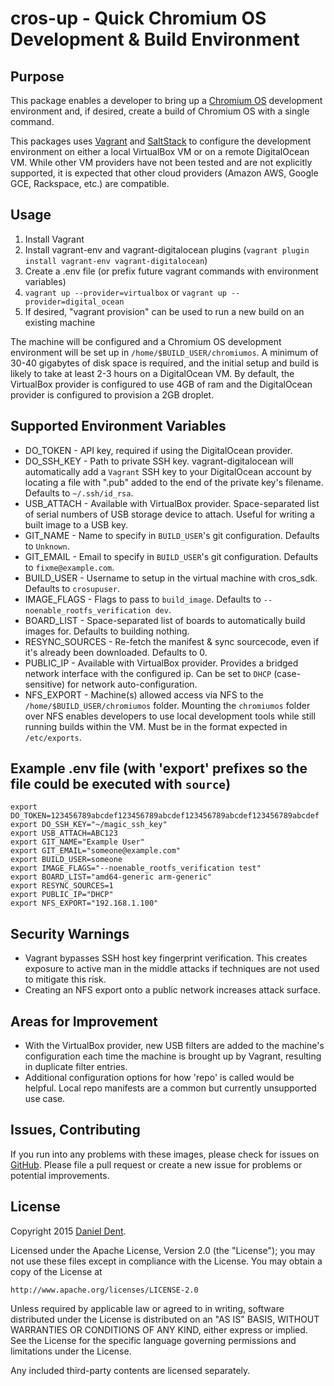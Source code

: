 # cros-up - Quick Chromium OS Development & Build Environment

## Purpose

This package enables a developer to bring up a <a href="http://www.chromium.org/chromium-os">Chromium OS</a> development
environment and, if desired, create a build of Chromium OS with a single command.

This packages uses <a href="https://www.vagrantup.com/">Vagrant</a> and <a href="http://www.saltstack.com/">SaltStack</a>
to configure the development environment on either a local VirtualBox VM or on a remote DigitalOcean VM. While other VM
providers have not been tested and are not explicitly supported, it is expected that other cloud providers (Amazon AWS, Google GCE, Rackspace, etc.)
are compatible.

## Usage

1. Install Vagrant
2. Install vagrant-env and vagrant-digitalocean plugins (`vagrant plugin install vagrant-env vagrant-digitalocean`)
3. Create a .env file (or prefix future vagrant commands with environment variables)
4. `vagrant up --provider=virtualbox` or `vagrant up --provider=digital_ocean`
5. If desired, "vagrant provision" can be used to run a new build on an existing machine

The machine will be configured and a Chromium OS development environment will be set up in `/home/$BUILD_USER/chromiumos`.
A minimum of 30-40 gigabytes of disk space is required, and the initial setup and build is likely to take at least 2-3 hours
on a DigitalOcean VM. By default, the VirtualBox provider is configured to use 4GB of ram and the DigitalOcean provider is
configured to provision a 2GB droplet.

## Supported Environment Variables

   * DO_TOKEN - API key, required if using the DigitalOcean provider.
   * DO_SSH_KEY - Path to private SSH key. vagrant-digitalocean will automatically add a `Vagrant` SSH key to your DigitalOcean account by locating a file with ".pub" added to the end of the private key's filename. Defaults to `~/.ssh/id_rsa`.
   * USB_ATTACH - Available with VirtualBox provider. Space-separated list of serial numbers of USB storage device to attach. Useful for writing a built image to a USB key.
   * GIT_NAME - Name to specify in `BUILD_USER`'s git configuration. Defaults to `Unknown`.
   * GIT_EMAIL - Email to specify in `BUILD_USER`'s git configuration. Defaults to `fixme@example.com`.
   * BUILD_USER - Username to setup in the virtual machine with cros_sdk. Defaults to `crosupuser`.
   * IMAGE_FLAGS - Flags to pass to `build_image`. Defaults to `--noenable_rootfs_verification dev`.
   * BOARD_LIST - Space-separated list of boards to automatically build images for. Defaults to building nothing.
   * RESYNC_SOURCES - Re-fetch the manifest & sync sourcecode, even if it's already been downloaded. Defaults to 0.
   * PUBLIC_IP - Available with VirtualBox provider. Provides a bridged network interface with the configured ip. Can be set to `DHCP` (case-sensitive) for network auto-configuration.
   * NFS_EXPORT - Machine(s) allowed access via NFS to the `/home/$BUILD_USER/chromiumos` folder. Mounting the `chromiumos` folder over NFS enables developers to use local development tools while still running builds within the VM. Must be in the format expected in `/etc/exports`.

## Example .env file (with 'export' prefixes so the file could be executed with `source`)

    export DO_TOKEN=123456789abcdef123456789abcdef123456789abcdef123456789abcdef
    export DO_SSH_KEY="~/magic_ssh_key"
    export USB_ATTACH=ABC123
    export GIT_NAME="Example User"
    export GIT_EMAIL="someone@example.com"
    export BUILD_USER=someone
    export IMAGE_FLAGS="--noenable_rootfs_verification test"
    export BOARD_LIST="amd64-generic arm-generic"
    export RESYNC_SOURCES=1
    export PUBLIC_IP="DHCP"
    export NFS_EXPORT="192.168.1.100"

## Security Warnings

   * Vagrant bypasses SSH host key fingerprint verification. This creates exposure to active man in the middle attacks if techniques are not used to mitigate this risk.
   * Creating an NFS export onto a public network increases attack surface.

## Areas for Improvement

   * With the VirtualBox provider, new USB filters are added to the machine's configuration each time the machine is brought up by Vagrant, resulting in duplicate filter entries.
   * Additional configuration options for how 'repo' is called would be helpful. Local repo manifests are a common but currently unsupported use case.

## Issues, Contributing

If you run into any problems with these images, please check for issues on [GitHub](https://github.com/DanielDent/cros-up/issues).
Please file a pull request or create a new issue for problems or potential improvements.

## License

Copyright 2015 [Daniel Dent](https://www.danieldent.com/).

Licensed under the Apache License, Version 2.0 (the "License");
you may not use these files except in compliance with the License.
You may obtain a copy of the License at

    http://www.apache.org/licenses/LICENSE-2.0

Unless required by applicable law or agreed to in writing, software
distributed under the License is distributed on an "AS IS" BASIS,
WITHOUT WARRANTIES OR CONDITIONS OF ANY KIND, either express or implied.
See the License for the specific language governing permissions and
limitations under the License.

Any included third-party contents are licensed separately.
